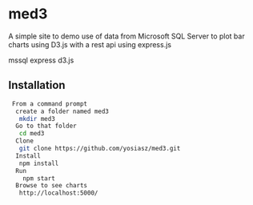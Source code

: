 # med3
A simple site to demo use of data from Microsoft SQL Server to plot
bar charts using D3.js with a rest api using express.js

mssql
express
d3.js

## Installation 

```bash
 From a command prompt
  create a folder named med3
   mkdir med3
  Go to that folder
   cd med3
  Clone
   git clone https://github.com/yosiasz/med3.git
  Install
   npm install
  Run
    npm start
  Browse to see charts
   http://localhost:5000/
```
